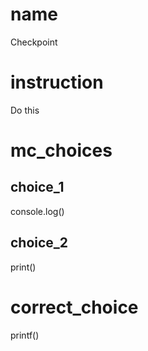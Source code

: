 # name
Checkpoint

# instruction
Do this

# mc_choices

## choice_1
console.log()

## choice_2
print()

# correct_choice
printf()